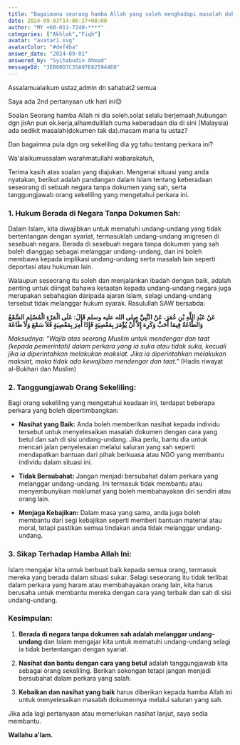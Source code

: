 ```yaml
---
title: "Bagaimana seorang hamba Allah yang soleh menghadapi masalah dokumen di Malaysia dan bagaimana orang-orang sekelilingnya memandangnya?"
date: 2024-09-03T14:06:27+08:00
author: "MY +60-011-7240-****"
categories: ["Akhlak","Fiqh"]
avatar: "avatar1.svg"
avatarColor: "#def4ba"
answer_date: "2024-09-01"
answered_by: "Syihabudin Ahmad"
messageId: "3EB00D7C35A97E825944E0"
---
```


Assalamualaikum ustaz,admin dn sahabat2 semua

Saya ada 2nd pertanyaan utk hari ini😊

Soalan
Seorang hamba Allah ni dia soleh.solat selalu berjemaah,hubungan dgn jirAn pun ok.kerja,alhamdulillah cuma keberadaan dia di sini (Malaysia) ada sedikit masalah(dokumen tak da).macam mana tu ustaz?

Dan bagaimna pula dgn org sekeliling dia yg tahu tentang perkara ini?

<!--more-->

Wa'alaikumussalam warahmatullahi wabarakatuh,

Terima kasih atas soalan yang diajukan. Mengenai situasi yang anda nyatakan, berikut adalah pandangan dalam Islam tentang keberadaan seseorang di sebuah negara tanpa dokumen yang sah, serta tanggungjawab orang sekeliling yang mengetahui perkara ini.

### 1. **Hukum Berada di Negara Tanpa Dokumen Sah:**

Dalam Islam, kita diwajibkan untuk mematuhi undang-undang yang tidak bertentangan dengan syariat, termasuklah undang-undang imigresen di sesebuah negara. Berada di sesebuah negara tanpa dokumen yang sah boleh dianggap sebagai melanggar undang-undang, dan ini boleh membawa kepada implikasi undang-undang serta masalah lain seperti deportasi atau hukuman lain.

Walaupun seseorang itu soleh dan menjalankan ibadah dengan baik, adalah penting untuk diingat bahawa ketaatan kepada undang-undang negara juga merupakan sebahagian daripada ajaran Islam, selagi undang-undang tersebut tidak melanggar hukum syarak. Rasulullah SAW bersabda:

**عَنْ عَبْدِ اللَّهِ بْنِ عُمَرَ، عَنْ النَّبِيِّ صلى الله عليه وسلم قَالَ: عَلَى الْمَرْءِ الْمُسْلِمِ السَّمْعُ وَالطَّاعَةُ فِيمَا أَحَبَّ وَكَرِهَ إِلاَّ أَنْ يُؤْمَرَ بِمَعْصِيَةٍ فَإِذَا أُمِرَ بِمَعْصِيَةٍ فَلاَ سَمْعَ وَلاَ طَاعَةَ**

_Maksudnya: "Wajib atas seorang Muslim untuk mendengar dan taat (kepada pemerintah) dalam perkara yang ia suka atau tidak suka, kecuali jika ia diperintahkan melakukan maksiat. Jika ia diperintahkan melakukan maksiat, maka tidak ada kewajiban mendengar dan taat."_
(Hadis riwayat al-Bukhari dan Muslim)

### 2. **Tanggungjawab Orang Sekeliling:**

Bagi orang sekeliling yang mengetahui keadaan ini, terdapat beberapa perkara yang boleh dipertimbangkan:

- **Nasihat yang Baik:** Anda boleh memberikan nasihat kepada individu tersebut untuk menyelesaikan masalah dokumen dengan cara yang betul dan sah di sisi undang-undang. Jika perlu, bantu dia untuk mencari jalan penyelesaian melalui saluran yang sah seperti mendapatkan bantuan dari pihak berkuasa atau NGO yang membantu individu dalam situasi ini.

- **Tidak Bersubahat:** Jangan menjadi bersubahat dalam perkara yang melanggar undang-undang. Ini termasuk tidak membantu atau menyembunyikan maklumat yang boleh membahayakan diri sendiri atau orang lain.

- **Menjaga Kebajikan:** Dalam masa yang sama, anda juga boleh membantu dari segi kebajikan seperti memberi bantuan material atau moral, tetapi pastikan semua tindakan anda tidak melanggar undang-undang.

### 3. **Sikap Terhadap Hamba Allah Ini:**

Islam mengajar kita untuk berbuat baik kepada semua orang, termasuk mereka yang berada dalam situasi sukar. Selagi seseorang itu tidak terlibat dalam perkara yang haram atau membahayakan orang lain, kita harus berusaha untuk membantu mereka dengan cara yang terbaik dan sah di sisi undang-undang.

### Kesimpulan:

1. **Berada di negara tanpa dokumen sah adalah melanggar undang-undang** dan Islam mengajar kita untuk mematuhi undang-undang selagi ia tidak bertentangan dengan syariat.
   
2. **Nasihat dan bantu dengan cara yang betul** adalah tanggungjawab kita sebagai orang sekeliling. Berikan sokongan tetapi jangan menjadi bersubahat dalam perkara yang salah.

3. **Kebaikan dan nasihat yang baik** harus diberikan kepada hamba Allah ini untuk menyelesaikan masalah dokumennya melalui saluran yang sah.

Jika ada lagi pertanyaan atau memerlukan nasihat lanjut, saya sedia membantu.

**Wallahu a'lam.**
